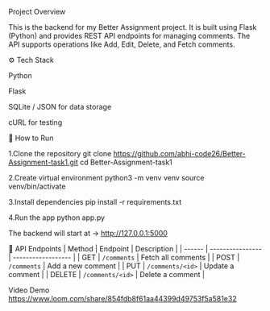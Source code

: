 Project Overview

This is the backend for my Better Assignment project.
It is built using Flask (Python) and provides REST API endpoints for managing comments.
The API supports operations like Add, Edit, Delete, and Fetch comments.


⚙️ Tech Stack

Python

Flask

SQLite / JSON for data storage

cURL for testing

🚀 How to Run

1.Clone the repository
git clone https://github.com/abhi-code26/Better-Assignment-task1.git
cd Better-Assignment-task1

2.Create virtual environment
python3 -m venv venv
source venv/bin/activate

3.Install dependencies
pip install -r requirements.txt

4.Run the app
python app.py

The backend will start at → http://127.0.0.1:5000

🔗 API Endpoints
| Method | Endpoint         | Description        |
| ------ | ---------------- | ------------------ |
| GET    | `/comments`      | Fetch all comments |
| POST   | `/comments`      | Add a new comment  |
| PUT    | `/comments/<id>` | Update a comment   |
| DELETE | `/comments/<id>` | Delete a comment   |

Video Demo
https://www.loom.com/share/854fdb8f61aa44399d49753f5a581e32
